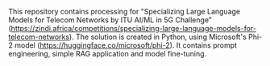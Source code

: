 This repository contains processing for "Specializing Large Language Models for Telecom Networks by ITU AI/ML in 5G Challenge" (https://zindi.africa/competitions/specializing-large-language-models-for-telecom-networks). The solution is created in Python, using Microsoft's Phi-2 model (https://huggingface.co/microsoft/phi-2). It contains prompt engineering, simple RAG application and model fine-tuning.
